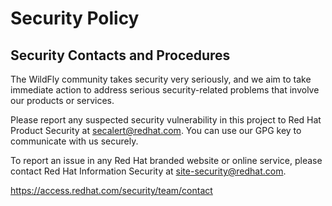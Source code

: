 # Security Policy

## Security Contacts and Procedures

The WildFly community takes security very seriously, and we aim to take immediate action to address serious security-related problems that involve our products or services.

Please report any suspected security vulnerability in this project to Red Hat Product Security at secalert@redhat.com. You can use our GPG key to communicate with us securely.

To report an issue in any Red Hat branded website or online service, please contact Red Hat Information Security at site-security@redhat.com.

https://access.redhat.com/security/team/contact